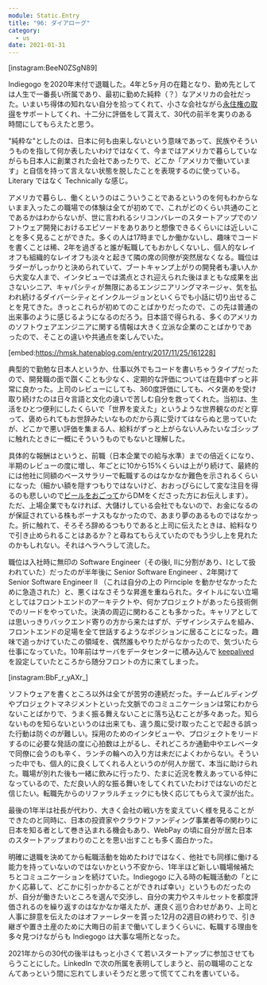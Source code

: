 ```yaml
---
module: Static.Entry
title: "96: ダイアローグ"
category:
  - us
date: 2021-01-31
---
```

[instagram:BeeN0ZSgN89]

Indiegogo を2020年末付で退職した。4年と5ヶ月の在籍となり、勤め先としては人生で一番長い所属であり、最初に勤めた純粋（？）なアメリカの会社だった。いまいち得体の知れない自分を拾ってくれて、小さな会社ながら[永住権の取得](https://hmsk.hatenablog.com/entry/2019/07/29/193529)をサポートしてくれ、十二分に評価をして貰えて、30代の前半を実りのある時間にしてもらえたと思う。

"純粋な"としたのは、日本に何も由来しないという意味であって、民族やそういうものを指して何か表したいわけではなくて、今まではアメリカで暮らしていながらも日本人に創業された会社であったりで、どこか「アメリカで働いています」と自信を持って言えない状態を脱したことを表現するのに使っている。Literary ではなく Technically な感じ。

アメリカで暮らし、働くというのはこういうことであるというのを何もわからないまま入ったこの職場での体験は全てが初めてで、これがどのくらい共通のことであるかはわからないが、世に言われるシリコンバレーのスタートアップでのソフトウェア開発におけるエピソードをありありと想像できるくらいには近しいことを多く見ることができた。多くの人は17時までしか働かないし、趣味でコードを書くことは稀、2年を過ぎると誰が転職してもおかしくないし、個人的なレイオフも組織的なレイオフも淡々と起きて隣の席の同僚が突然居なくなる。職位はラダーがしっかりと決められていて、ブートキャンプ上がりの開発者も凄い人から大変な人まで、インタビューでは満点とされ迎えられた後はまともな成果を出さないシニア、キャパシティが無限にあるエンジニアリングマネージャ、気を払われ続けるダイバーシティとインクルージョンといくらでも小話に切り出せることを見てきた。きっとこれらが初めてのことばかりだったので、この先は普通の出来事のように感じるようになるのだろう。日本語で得られる、多くのアメリカのソフトウェアエンジニアに関する情報は大きく立派な企業のことばかりであったので、そことの違いや共通点を楽しんでいた。

[embed:https://hmsk.hatenablog.com/entry/2017/11/25/161228]

典型的で勤勉な日本人というか、仕事以外でもコードを書いちゃうタイプだったので、開発職の面で躓くことも少なく、定期的な評価については在籍中ずっと非常に良かった。上司のレビューにしても、360度評価にしても、ベタ褒めを受け取り続けたのは日々言語と文化の違いで苦しむ自分を救ってくれた。当初は、生活をひとつ便利にしたくらいで「世界を変えた」というような世界観なのだと穿って、褒められてもお世辞みたいなものだから真に受けてはならぬと思っていたが、どこかで悪い評価を集まる人、給料がずっと上がらない人みたいなゴシップに触れたときに一概にそういうものでもないと理解した。

具体的な報酬はというと、前職（日本企業での給与水準）までの倍近くになり、半期のレビューの度に増し、年ごとに10から15%くらいは上がり続けて、最終的には他社に同額のベースサラリーで転職するのはなかなか難色を示されるくらいになった（細かい額を隠すつもりではないけど、おおっぴらにして変な注目を得るのも悲しいので[ビールをおごって](https://www.buymeacoffee.com/hmsk)からDMをくださった方にお伝えします）。ただ、上場企業でもなければ、大儲けしている会社でもないので、お金になるのが保証されている株もボーナスもなかったので、あまり夢のあるものではなかった。折に触れて、そろそろ辞めるつもりであると上司に伝えたときは、給料なりで引き止められることはあるか？と尋ねてもらえていたのでもう少し上を見れたのかもしれない。それはヘラヘラして流した。

職位は入社時に無印の Software Engineer（その後I, IIに分割があり、Iとして扱われていた）だったのが半年後に Senior Software Engineer 、2年開けて Senior Software Engineer II （これは自分の上の Pirnciple を動かせなかったために急造された）と、悪くはなさそうな昇進を重ねられた。タイトルにない立場としてはフロントエンドのアーキテクトや、何かプロジェクトがあったら技術側でのリードをやっていた。決済の周辺に関わることも多かった。キャリアとしては思いっきりバックエンド寄りの方から来たはずが、デザインシステムを組み、フロントエンドの足場を全て世話するようなポジションに居ることになった。趣味で追っかけていたこの領域を、偶然誰もやりたがらなかったので、気づいたら仕事になっていた。10年前はサーバをデータセンターに積み込んで [keepalived](https://github.com/acassen/keepalived) を設定していたところから随分フロントの方に来てしまった。

[instagram:BbF_r_yAXr_]

ソフトウェアを書くところ以外は全てが苦労の連続だった。チームビルディングやプロジェクトマネジメントといった文脈でのコミュニケーションは常にわからないことばかりで、うまく振る舞えないことに落ち込むことが多々あった。知らないものを知らないというのは出来ても、違う風に受け取ったことで起きる誤った行動は防ぐのが難しい。採用のためのインタビューや、プロジェクトをリードするのに必要な発話の度に心拍数は上がるし、それどころか通勤中やエレベータで同僚に会うのも辛く、ランチの輪への入り方は未だによくわからない。そういった中でも、個人的に良くしてくれる人というのが何人か居て、本当に助けられた。職場が別れた後も一緒に飲みに行ったり、たまに近況を教えあっている仲になっているので、ただ良い人的な振る舞いをしてくれていたわけではないのだと信じたい。転職先からのリファラルチェックにも快く応じてもらえて涙が出た。

最後の1年半は社長が代わり、大きく会社の戦い方を変えていく様を見ることができたのと同時に、日本の投資家やクラウドファンディング事業者等の関わりに日本を知る者として巻き込まれる機会もあり、WebPay の頃に自分が居た日本のスタートアップまわりのことを思い出すことも多く面白かった。

明確に退職を決めてから転職活動を始めたわけではなく、他社でも同様に働ける能力を持っていないのではないかという不安から、1年半ほど新しい職場候補たちとコミュニケーションを続けていた。Indiegogo に入る時の転職活動の「とにかく応募して、どこかに引っかかることができれば幸い」というものだったのが、自分が働きたいところを選んで交渉し、自分の実力やスキルセットを都度評価されるのを繰り返すのはなかなか堪えたが、運良く巡り合わせがあり、上司と人事に辞意を伝えたのはオファーレターを貰った12月の2週目の終わりで、引き継ぎや置き土産のために大晦日の前まで働いてしまうくらいに、転職する理由を多々見つけながらも Indiegogo は大事な場所となった。

2021年からの30代の後半はもっと小さくて若いスタートアップに参加させてもらうことにした。LinkedIn で次の所属を表明してしまうと、前の職場のことなんてあっという間に忘れてしまいそうだと思って慌ててこれを書いている。